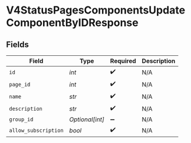 # V4StatusPagesComponentsUpdateComponentByIDResponse


## Fields

| Field                | Type                 | Required             | Description          |
| -------------------- | -------------------- | -------------------- | -------------------- |
| `id`                 | *int*                | :heavy_check_mark:   | N/A                  |
| `page_id`            | *int*                | :heavy_check_mark:   | N/A                  |
| `name`               | *str*                | :heavy_check_mark:   | N/A                  |
| `description`        | *str*                | :heavy_check_mark:   | N/A                  |
| `group_id`           | *Optional[int]*      | :heavy_minus_sign:   | N/A                  |
| `allow_subscription` | *bool*               | :heavy_check_mark:   | N/A                  |